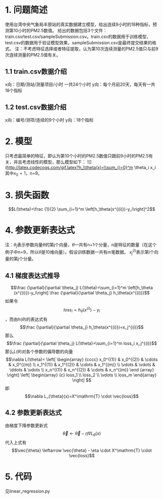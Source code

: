 ﻿# 1. 问题简述
使用台湾中央气象局丰原站的真实数据建立模型，给出连续9小时的18种指标，预测第10小时的PM2.5数值。
给出的数据包括3个文件：train.csv/test.csv/sampleSubmission.csv。train.csv的数据用于训练模型，test.csv的数据用于验证模型效果，sampleSubmission.csv是最终提交结果的格式。
注：不考虑特征选择或者特征提取，认为第10次连续测量的PM2.5值只与前9次连续测量的PM2.5值有关。
## 1.1 train.csv数据介绍

x向：日期/测站/测量项目/小时
一共24个小时
y向：每个月前20天，每天有一共18个指标
## 1.2 test.csv数据介绍

x向：编号/测项/连续的9个小时
y向：18个指标
# 2. 模型
只考虑最简单的特征，即认为第10个小时的PM2.5数值只跟前9小时的PM2.5有关，并且考虑线性的模型，那么模型如下：
![](http://latex.codecogs.com/gif.latex?h_\\theta(x)=\\sum_{i=0}^m \\theta_i x_i
其中$x_0=1$，n=9。
# 3. 损失函数
$$L(\theta)=\frac {1}{2} \sum_{i=1}^m \left[h_\theta(x^{(i)})-y_i\right]^2$$
# 4. 参数更新表达式
注：$\theta_j$表示参数向量$\theta$的第j个向量，$\theta$一共有n+1个分量，n是特征的数量（在这个例子中n=9，所以$\theta$是10维向量）。假设训练数据一共有m笔数据。
$x_j^{(i)}$表示第i个向量的第j个分量。
## 4.1 梯度表达式推导
$$\frac {\partial}{\partial \theta_j} L(\theta)=\sum_{i=1}^m \left[h_\theta (x^{(i)})-y_i\right] \frac {\partial}{\partial \theta_j} h_\theta(x^{(i)})$$
如果令$$loss_i=h_\theta(x^{(i)})-y_i$$，而由$h(\theta)$的表达式有$$\frac {\partial}{\partial \theta_j} h_\theta(x^{(i)})=x_j^{(i)}$$
那么$$\frac {\partial}{\partial \theta_j} L(\theta)=\sum_{i=1}^m loss_i x_j^{(i)}$$
那么$L(\theta)$对各个参数的偏导数的向量$$\nabla L(\theta)=
\left[ 
\begin{array} {cccc}
x_0^{(1)} & x_0^{(2)} & \cdots & x_0^{(m)}  \\
x_1^{(1)} & x_1^{(2)} & \cdots & x_1^{(m)}  \\
\vdots & \vdots & \ddots & \vdots \\
x_n^{(1)} & x_n^{(2)} & \cdots & x_n^{(m)}
\end {array}
\right] 
\left[ 
\begin{array} {c}
loss_1 \\
loss_2 \\
\vdots \\
loss_m
\end{array} 
\right]
$$
即
$$\nabla L_{\theta}(x)=X^\mathrm{T} \cdot \vec{loss}$$
## 4.2 参数更新表达式
由梯度下降参数更新式
$$\vec{\theta} \leftarrow \vec{\theta} - \eta \nabla L_{\theta}(x)$$
代入上式有
$$\vec{\theta} \leftarrow \vec{\theta} - \eta \cdot X^\mathrm{T} \cdot \vec{loss}$$
# 5. 代码
见linear_regression.py